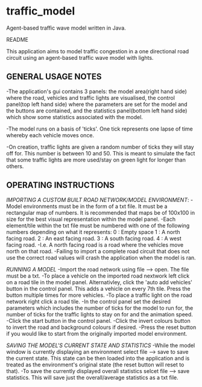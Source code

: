 # traffic_model
Agent-based traffic wave model written in Java.

README

This application aims to model traffic congestion in a one directional road circuit using an agent-based traffic wave model with lights.


GENERAL USAGE NOTES
---------------------

-The application's gui contains 3 panels: the model area(right hand side) where the road, vehicles and traffic lights are visualised, the control panel(top left hand side) where the parameters are set for the model and the buttons are contained, and the statistics panel(bottom left hand side) which show some statistics associated with the model.

-The model runs on a basis of 'ticks'. One tick represents one lapse of time whereby each vehicle moves once. 

-On creation, traffic lights are given a random number of ticks they will stay off for. This number is between 10 and 50. This is meant to simulate the fact that some traffic lights are more used/stay on green light for longer than others.



OPERATING INSTRUCTIONS
---------------------

*IMPORTING A CUSTOM BUILT ROAD NETWORK/MODEL ENVIRONMENT*:
-Model environments must be in the form of a txt file. It must be a rectangular map of numbers. It is recommended that maps be of 100x100 in size for the best visual representation within the model panel. 
-Each element/tile within the txt file must be numbered with one of the following numbers depending on what it represents:
0 : Empty space
1 : A north facing road.
2 : An east facing road.
3 : A south facing road.
4 : A west facing road.
-I.e. A north facing road is a road where the vehicles move north on that road.
-Failing to import a complete road circuit that does not use the correct road values will crash the application when the model is ran.

*RUNNING A MODEL*
-Import the road network using file --> open. The file must be a txt.
-To place a vehicle on the imported road nextwork left click on a road tile in the model panel. Alternativley, click the 'auto add vehicles' button in the control panel. This adds a vehicle on every 7th tile. Press the button multiple times for more vehicles.
-To place a traffic light on the road network right click a road tile.
-In the control panel set the desired parameters which includes the number of ticks for the model to run for, the number of ticks for the traffic lights to stay on for and the animation speed.
-Click the start button in the control panel.
-Click the invert colours button to invert the road and background colours if desired.
-Press the reset button if you would like to start from the originally imported model environment.

*SAVING THE MODEL'S CURRENT STATE AND STATISTICS*
-While the model window is currently displaying an environment select file --> save to save the current state. This state can be then loaded into the application and is treated as the environment's original state (the reset button will reset to that).
-To save the currently displayed overall statistics selcet file --> save statistics. This will save just the overall/average statistics as a txt file.

